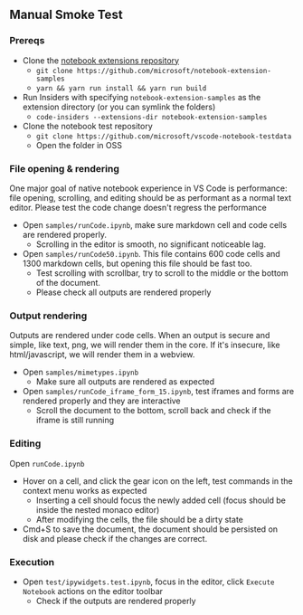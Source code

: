 ## Manual Smoke Test

### Prereqs

* Clone the [notebook extensions repository](https://github.com/microsoft/notebook-extension-samples)
  * `git clone https://github.com/microsoft/notebook-extension-samples`
  * `yarn && yarn run install && yarn run build`
* Run Insiders with specifying `notebook-extension-samples` as the extension directory (or you can symlink the folders)
  * `code-insiders --extensions-dir notebook-extension-samples`
* Clone the notebook test repository
  * `git clone https://github.com/microsoft/vscode-notebook-testdata`
  * Open the folder in OSS  

### File opening & rendering

One major goal of native notebook experience in VS Code is performance: file opening, scrolling, and editing should be as performant as a normal text editor. Please test the code change doesn't regress the performance

* Open `samples/runCode.ipynb`, make sure markdown cell and code cells are rendered properly.
  * Scrolling in the editor is smooth, no significant noticeable lag.
* Open `samples/runCode50.ipynb`. This file contains 600 code cells and 1300 markdown cells, but opening this file should be fast too.
  * Test scrolling with scrollbar, try to scroll to the middle or the bottom of the document.
  * Please check all outputs are rendered properly

### Output rendering

Outputs are rendered under code cells. When an output is secure and simple, like text, png, we will render them in the core. If it's insecure, like html/javascript, we will render them in a webview.

* Open `samples/mimetypes.ipynb`
  * Make sure all outputs are rendered as expected
* Open `samples/runCode_iframe_form_15.ipynb`, test iframes and forms are rendered properly and they are interactive
  * Scroll the document to the bottom, scroll back and check if the iframe is still running

### Editing

Open `runCode.ipynb`

* Hover on a cell, and click the gear icon on the left, test commands in the context menu works as expected
  * Inserting a cell should focus the newly added cell (focus should be inside the nested monaco editor)
  * After modifying the cells, the file should be a dirty state
* Cmd+S to save the document, the document should be persisted on disk and please check if the changes are correct.

### Execution

* Open `test/ipywidgets.test.ipynb`, focus in the editor, click `Execute Notebook` actions on the editor toolbar
  * Check if the outputs are rendered properly